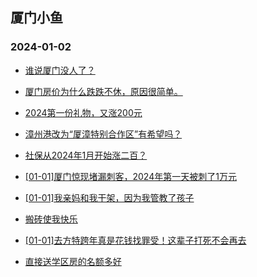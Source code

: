 ## 厦门小鱼 
### 2024-01-02

+ [谁说厦门没人了？](http://bbs.xmfish.com/read-htm-tid-18128839.html)

+ [厦门房价为什么跌跌不休，原因很简单。](http://bbs.xmfish.com/read-htm-tid-18128821.html)

+ [2024第一份礼物，又涨200元](http://bbs.xmfish.com/read-htm-tid-18128935.html)

+ [漳州港改为“厦漳特别合作区”有希望吗？](http://bbs.xmfish.com/read-htm-tid-18128810.html)

+ [社保从2024年1月开始涨二百？](http://bbs.xmfish.com/read-htm-tid-18128959.html)

+ [[01-01]厦门惊现堵漏刺客，2024年第一天被刺了1万元](http://bbs.xmfish.com/read-htm-tid-18129012.html)

+ [[01-01]我亲妈和我干架，因为我管教了孩子](http://bbs.xmfish.com/read-htm-tid-18128949.html)

+ [搬砖使我快乐](http://bbs.xmfish.com/read-htm-tid-18128874.html)

+ [[01-01]去方特跨年真是花钱找罪受！这辈子打死不会再去](http://bbs.xmfish.com/read-htm-tid-18129032.html)

+ [直接送学区房的名额多好](http://bbs.xmfish.com/read-htm-tid-18128928.html)

